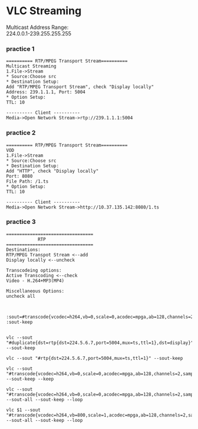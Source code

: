# VLC Streaming

Multicast Address Range:  
224.0.0.1-239.255.255.255

### practice 1

    ========== RTP/MPEG Transport Stream==========
    Multicast Streaming
    1.File->Stream
    * Source:Choose src
    * Destination Setup:
    Add "RTP/MPEG Transport Stream", check "Display locally"
    Address: 239.1.1.1, Port: 5004
    * Option Setup:
    TTL: 10
    
    ---------- Client ----------
    Media->Open Network Stream->rtp://239.1.1.1:5004

### practice 2

    ========== RTP/MPEG Transport Stream==========
    VOD
    1.File->Stream
    * Source:Choose src
    * Destination Setup:
    Add "HTTP", check "Display locally"
    Port: 8080 
    File Path: /1.ts
    * Option Setup:
    TTL: 10
    
    ---------- Client ----------
    Media->Open Network Stream->http://10.37.135.142:8080/1.ts
    
### practice 3

    =================================
                RTP
    =================================
    Destinations:
    RTP/MPEG Transpot Stream <--add
    Display locally <--uncheck
    
    Transcodeing options:
    Active Transcoding <--check
    Video - H.264+MP3(MP4)
    
    Miscellaneous Options:
    uncheck all
    
    
    
    :sout=#transcode{vcodec=h264,vb=0,scale=0,acodec=mpga,ab=128,channels=2,samplerate=44100}:duplicate{dst=std{access=udp{ttl=2},mux=ts,dst=239.239.239.2:1234},dst=display} :sout-keep
    
    
    vlc --sout "#duplicate{dst=rtp{dst=224.5.6.7,port=5004,mux=ts,ttl=1},dst=display}" --sout-keep
    
    vlc --sout "#rtp{dst=224.5.6.7,port=5004,mux=ts,ttl=1}" --sout-keep
    
    vlc --sout "#transcode{vcodec=h264,vb=0,scale=0,acodec=mpga,ab=128,channels=2,samplerate=44100}:duplicate{dst=rtp{dst=224.5.6.7,port=5004,mux=ts,ttl=1},dst=display}" --sout-keep --keep 
    
    vlc --sout "#transcode{vcodec=h264,vb=0,scale=0,acodec=mpga,ab=128,channels=2,samplerate=44100}:duplicate{dst=rtp{dst=224.5.6.7,port=5004,mux=ts,ttl=3},dst=display}" --sout-all --sout-keep --loop 
    
    vlc $1 --sout "#transcode{vcodec=h264,vb=800,scale=1,acodec=mpga,ab=128,channels=2,samplerate=44100}" --sout-all --sout-keep --loop
